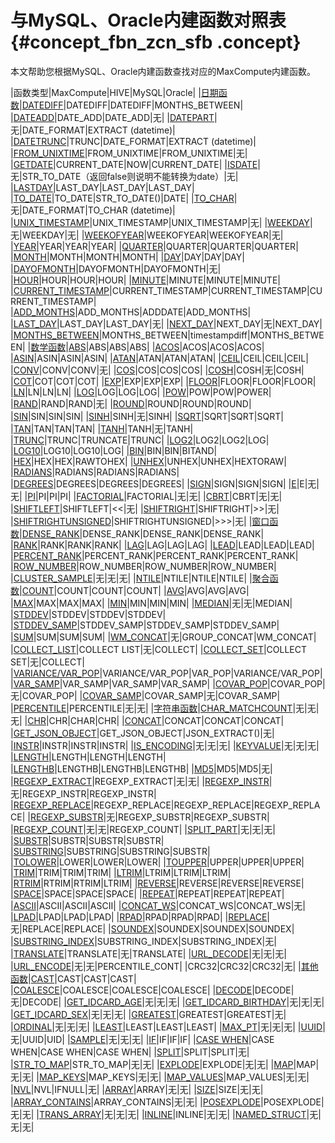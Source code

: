 # 与MySQL、Oracle内建函数对照表 {#concept_fbn_zcn_sfb .concept}

本文帮助您根据MySQL、Oracle内建函数查找对应的MaxCompute内建函数。

|函数类型|MaxCompute|HIVE|MySQL|Oracle|
|[日期函数](intl.zh-CN/开发/SQL及函数/内建函数/日期函数.md#)|[DATEDIFF](intl.zh-CN/开发/SQL及函数/内建函数/日期函数.md#section_xl2_nsl_vdb)|DATEDIFF|DATEDIFF|MONTHS\_BETWEEN|
|[DATEADD](intl.zh-CN/开发/SQL及函数/内建函数/日期函数.md#section_qjz_lrl_vdb)|DATE\_ADD|DATE\_ADD|无|
|[DATEPART](intl.zh-CN/开发/SQL及函数/内建函数/日期函数.md#section_am4_xtl_vdb)|无|DATE\_FORMAT|EXTRACT \(datetime\)|
|[DATETRUNC](intl.zh-CN/开发/SQL及函数/内建函数/日期函数.md#section_zbr_d5l_vdb)|TRUNC|DATE\_FORMAT|EXTRACT \(datetime\)|
|[FROM\_UNIXTIME](intl.zh-CN/开发/SQL及函数/内建函数/日期函数.md#section_yzv_j5l_vdb)|FROM\_UNIXTIME|FROM\_UNIXTIME|无|
|[GETDATE](intl.zh-CN/开发/SQL及函数/内建函数/日期函数.md#section_o4p_45l_vdb)|CURRENT\_DATE|NOW|CURRENT\_DATE|
|[ISDATE](intl.zh-CN/开发/SQL及函数/内建函数/日期函数.md#section_rzl_s5l_vdb)|无|STR\_TO\_DATE（返回false则说明不能转换为date）|无|
|[LASTDAY](intl.zh-CN/开发/SQL及函数/内建函数/日期函数.md#section_vhk_w2m_vdb)|LAST\_DAY|LAST\_DAY|LAST\_DAY|
|[TO\_DATE](intl.zh-CN/开发/SQL及函数/内建函数/日期函数.md#section_b3z_1fm_vdb)|TO\_DATE|STR\_TO\_DATE\(\)|DATE|
|[TO\_CHAR](intl.zh-CN/开发/SQL及函数/内建函数/日期函数.md#section_a2d_rfm_vdb)|无|DATE\_FORMAT|TO\_CHAR \(datetime\)|
|[UNIX\_TIMESTAMP](intl.zh-CN/开发/SQL及函数/内建函数/日期函数.md#section_k4r_zfm_vdb)|UNIX\_TIMESTAMP|UNIX\_TIMESTAMP|无|
|[WEEKDAY](intl.zh-CN/开发/SQL及函数/内建函数/日期函数.md#section_g41_2gm_vdb)|无|WEEKDAY|无|
|[WEEKOFYEAR](intl.zh-CN/开发/SQL及函数/内建函数/日期函数.md#section_rjv_hgm_vdb)|WEEKOFYEAR|WEEKOFYEAR|无|
|[YEAR](intl.zh-CN/开发/SQL及函数/内建函数/日期函数.md#section_gb4_g3m_vdb)|YEAR|YEAR|YEAR|
|[QUARTER](intl.zh-CN/开发/SQL及函数/内建函数/日期函数.md#section_ckz_m3m_vdb)|QUARTER|QUARTER|QUARTER|
|[MONTH](intl.zh-CN/开发/SQL及函数/内建函数/日期函数.md#section_atw_s3m_vdb)|MONTH|MONTH|MONTH|
|[DAY](intl.zh-CN/开发/SQL及函数/内建函数/日期函数.md#section_lt5_w3m_vdb)|DAY|DAY|DAY|
|[DAYOFMONTH](intl.zh-CN/开发/SQL及函数/内建函数/日期函数.md#section_k4p_fjm_vdb)|DAYOFMONTH|DAYOFMONTH|无|
|[HOUR](intl.zh-CN/开发/SQL及函数/内建函数/日期函数.md#section_lrl_jjm_vdb)|HOUR|HOUR|HOUR|
|[MINUTE](intl.zh-CN/开发/SQL及函数/内建函数/日期函数.md#section_o15_mjm_vdb)|MINUTE|MINUTE|MINUTE|
|[CURRENT\_TIMESTAMP](intl.zh-CN/开发/SQL及函数/内建函数/日期函数.md#section_r1r_sjm_vdb)|CURRENT\_TIMESTAMP|CURRENT\_TIMESTAMP|CURRENT\_TIMESTAMP|
|[ADD\_MONTHS](intl.zh-CN/开发/SQL及函数/内建函数/日期函数.md#section_psn_vjm_vdb)|ADD\_MONTHS|ADDDATE|ADD\_MONTHS|
|[LAST\_DAY](intl.zh-CN/开发/SQL及函数/内建函数/日期函数.md#section_idn_1km_vdb)|LAST\_DAY|LAST\_DAY|无|
|[NEXT\_DAY](intl.zh-CN/开发/SQL及函数/内建函数/日期函数.md#section_eqf_2km_vdb)|NEXT\_DAY|无|NEXT\_DAY|
|[MONTHS\_BETWEEN](intl.zh-CN/开发/SQL及函数/内建函数/日期函数.md#section_cbq_4km_vdb)|MONTHS\_BETWEEN|timestampdiff|MONTHS\_BETWEEN|
|[数学函数](intl.zh-CN/开发/SQL及函数/内建函数/数学函数.md#)|[ABS](intl.zh-CN/开发/SQL及函数/内建函数/数学函数.md#)|ABS|ABS|ABS|
|[ACOS](intl.zh-CN/开发/SQL及函数/内建函数/数学函数.md#section_cfp_qmm_vdb)|ACOS|ACOS|ACOS|
|[ASIN](intl.zh-CN/开发/SQL及函数/内建函数/数学函数.md#)|ASIN|ASIN|ASIN|
|[ATAN](intl.zh-CN/开发/SQL及函数/内建函数/数学函数.md#section_odw_jnm_vdb)|ATAN|ATAN|ATAN|
|[CEIL](intl.zh-CN/开发/SQL及函数/内建函数/数学函数.md#section_ugm_k4m_vdb)|CEIL|CEIL|CEIL|
|[CONV](intl.zh-CN/开发/SQL及函数/内建函数/数学函数.md#section_tkx_q4m_vdb)|CONV|CONV|无|
|[COS](intl.zh-CN/开发/SQL及函数/内建函数/数学函数.md#section_tpy_z4m_vdb)|COS|COS|COS|
|[COSH](intl.zh-CN/开发/SQL及函数/内建函数/数学函数.md#section_tnp_gpm_vdb)|COSH|无|COSH|
|[COT](intl.zh-CN/开发/SQL及函数/内建函数/数学函数.md#section_hhz_lpm_vdb)|COT|COT|COT|
|[EXP](intl.zh-CN/开发/SQL及函数/内建函数/数学函数.md#section_q1n_rpm_vdb)|EXP|EXP|EXP|
|[FLOOR](intl.zh-CN/开发/SQL及函数/内建函数/数学函数.md#section_yrw_wpm_vdb)|FLOOR|FLOOR|FLOOR|
|[LN](intl.zh-CN/开发/SQL及函数/内建函数/数学函数.md#section_pdm_fqm_vdb)|LN|LN|LN|
|[LOG](intl.zh-CN/开发/SQL及函数/内建函数/数学函数.md#section_iwc_4qm_vdb)|LOG|LOG|LOG|
|[POW](intl.zh-CN/开发/SQL及函数/内建函数/数学函数.md#section_gmv_wqm_vdb)|POW|POW|POWER|
|[RAND](intl.zh-CN/开发/SQL及函数/内建函数/数学函数.md#section_qlv_2rm_vdb)|RAND|RAND|无|
|[ROUND](intl.zh-CN/开发/SQL及函数/内建函数/数学函数.md#section_ocf_jrm_vdb)|ROUND|ROUND|ROUND|
|[SIN](intl.zh-CN/开发/SQL及函数/内建函数/数学函数.md#section_tky_gvm_vdb)|SIN|SIN|SIN|
|[SINH](intl.zh-CN/开发/SQL及函数/内建函数/数学函数.md#section_ccf_gym_vdb)|SINH|无|SINH|
|[SQRT](intl.zh-CN/开发/SQL及函数/内建函数/数学函数.md#section_nns_lym_vdb)|SQRT|SQRT|SQRT|
|[TAN](intl.zh-CN/开发/SQL及函数/内建函数/数学函数.md#section_ibd_rym_vdb)|TAN|TAN|TAN|
|[TANH](intl.zh-CN/开发/SQL及函数/内建函数/数学函数.md#section_pfh_wym_vdb)|TANH|无|TANH|
|[TRUNC](intl.zh-CN/开发/SQL及函数/内建函数/数学函数.md#section_yly_1zm_vdb)|TRUNC|TRUNCATE|TRUNC|
|[LOG2](intl.zh-CN/开发/SQL及函数/内建函数/数学函数.md#section_dh3_tzm_vdb)|LOG2|LOG2|LOG|
|[LOG10](intl.zh-CN/开发/SQL及函数/内建函数/数学函数.md#section_bjc_zzm_vdb)|LOG10|LOG10|LOG|
|[BIN](intl.zh-CN/开发/SQL及函数/内建函数/数学函数.md#section_ucn_21n_vdb)|BIN|BIN|BITAND|
|[HEX](intl.zh-CN/开发/SQL及函数/内建函数/数学函数.md#section_nxv_j1n_vdb)|HEX|HEX|RAWTOHEX|
|[UNHEX](intl.zh-CN/开发/SQL及函数/内建函数/数学函数.md#section_k5x_51n_vdb)|UNHEX|UNHEX|HEXTORAW|
|[RADIANS](intl.zh-CN/开发/SQL及函数/内建函数/数学函数.md#section_dwg_1bn_vdb)|RADIANS|RADIANS|RADIANS|
|[DEGREES](intl.zh-CN/开发/SQL及函数/内建函数/数学函数.md#section_adl_hbn_vdb)|DEGREES|DEGREES|DEGREES|
|[SIGN](intl.zh-CN/开发/SQL及函数/内建函数/数学函数.md#section_gq5_lbn_vdb)|SIGN|SIGN|SIGN|
|[E](intl.zh-CN/开发/SQL及函数/内建函数/数学函数.md#section_yfc_zbn_vdb)|E|无|无|
|[PI](intl.zh-CN/开发/SQL及函数/内建函数/数学函数.md#section_hhc_dcn_vdb)|PI|PI|PI|
|[FACTORIAL](intl.zh-CN/开发/SQL及函数/内建函数/数学函数.md#section_umk_gcn_vdb)|FACTORIAL|无|无|
|[CBRT](intl.zh-CN/开发/SQL及函数/内建函数/数学函数.md#section_frl_lcn_vdb)|CBRT|无|无|
|[SHIFTLEFT](intl.zh-CN/开发/SQL及函数/内建函数/数学函数.md#section_k4z_pcn_vdb)|SHIFTLEFT|<<|无|
|[SHIFTRIGHT](intl.zh-CN/开发/SQL及函数/内建函数/数学函数.md#section_iyl_vcn_vdb)|SHIFTRIGHT|\>\>|无|
|[SHIFTRIGHTUNSIGNED](intl.zh-CN/开发/SQL及函数/内建函数/数学函数.md#section_h2f_1dn_vdb)|SHIFTRIGHTUNSIGNED|\>\>\>|无|
|[窗口函数](intl.zh-CN/开发/SQL及函数/内建函数/窗口函数.md#)|[DENSE\_RANK](intl.zh-CN/开发/SQL及函数/内建函数/窗口函数.md#)|DENSE\_RANK|DENSE\_RANK|DENSE\_RANK|
|[RANK](intl.zh-CN/开发/SQL及函数/内建函数/窗口函数.md#section_yvx_jb1_wdb)|RANK|RANK|RANK|
|[LAG](intl.zh-CN/开发/SQL及函数/内建函数/窗口函数.md#section_dbf_xb1_wdb)|LAG|LAG|LAG|
|[LEAD](intl.zh-CN/开发/SQL及函数/内建函数/窗口函数.md#section_s5f_jc1_wdb)|LEAD|LEAD|LEAD|
|[PERCENT\_RANK](intl.zh-CN/开发/SQL及函数/内建函数/窗口函数.md#section_lmk_tc1_wdb)|PERCENT\_RANK|PERCENT\_RANK|PERCENT\_RANK|
|[ROW\_NUMBER](intl.zh-CN/开发/SQL及函数/内建函数/窗口函数.md#section_cm1_cd1_wdb)|ROW\_NUMBER|ROW\_NUMBER|ROW\_NUMBER|
|[CLUSTER\_SAMPLE](intl.zh-CN/开发/SQL及函数/内建函数/窗口函数.md#section_mst_md1_wdb)|无|无|无|
|[NTILE](intl.zh-CN/开发/SQL及函数/内建函数/窗口函数.md#section_gjj_c21_wdb)|NTILE|NTILE|NTILE|
|[聚合函数](intl.zh-CN/开发/SQL及函数/内建函数/聚合函数.md#)|[COUNT](intl.zh-CN/开发/SQL及函数/内建函数/聚合函数.md#section_x1k_xq1_wdb)|COUNT|COUNT|COUNT|
|[AVG](intl.zh-CN/开发/SQL及函数/内建函数/聚合函数.md#section_oxf_mr1_wdb)|AVG|AVG|AVG|
|[MAX](intl.zh-CN/开发/SQL及函数/内建函数/聚合函数.md#section_rys_tr1_wdb)|MAX|MAX|MAX|
|[MIN](intl.zh-CN/开发/SQL及函数/内建函数/聚合函数.md#section_mll_yr1_wdb)|MIN|MIN|MIN|
|[MEDIAN](intl.zh-CN/开发/SQL及函数/内建函数/聚合函数.md#section_m5y_cs1_wdb)|无|无|MEDIAN|
|[STDDEV](intl.zh-CN/开发/SQL及函数/内建函数/聚合函数.md#section_gg5_dv1_wdb)|STDDEV|STDDEV|STDDEV|
|[STDDEV\_SAMP](intl.zh-CN/开发/SQL及函数/内建函数/聚合函数.md#section_sgk_jv1_wdb)|STDDEV\_SAMP|STDDEV\_SAMP|STDDEV\_SAMP|
|[SUM](intl.zh-CN/开发/SQL及函数/内建函数/聚合函数.md#section_okf_4v1_wdb)|SUM|SUM|SUM|
|[WM\_CONCAT](intl.zh-CN/开发/SQL及函数/内建函数/聚合函数.md#section_ddm_tv1_wdb)|无|GROUP\_CONCAT|WM\_CONCAT|
|[COLLECT\_LIST](intl.zh-CN/开发/SQL及函数/内建函数/聚合函数.md#section_fth_1w1_wdb)|COLLECT LIST|无|COLLECT|
|[COLLECT\_SET](intl.zh-CN/开发/SQL及函数/内建函数/聚合函数.md#section_skl_fw1_wdb)|COLLECT SET|无|COLLECT|
|[VARIANCE/VAR\_POP](intl.zh-CN/开发/SQL及函数/内建函数/聚合函数.md#section_emm_lw1_wdb)|VARIANCE/VAR\_POP|VAR\_POP|VARIANCE/VAR\_POP|
|[VAR\_SAMP](intl.zh-CN/开发/SQL及函数/内建函数/聚合函数.md#section_dt5_tw1_wdb)|VAR\_SAMP|VAR\_SAMP|VAR\_SAMP|
|[COVAR\_POP](intl.zh-CN/开发/SQL及函数/内建函数/聚合函数.md#section_hng_1x1_wdb)|COVAR\_POP|无|COVAR\_POP|
|[COVAR\_SAMP](intl.zh-CN/开发/SQL及函数/内建函数/聚合函数.md#section_zvm_gx1_wdb)|COVAR\_SAMP|无|COVAR\_SAMP|
|[PERCENTILE](intl.zh-CN/开发/SQL及函数/内建函数/聚合函数.md#section_lqv_lx1_wdb)|PERCENTILE|无|无|
|[字符串函数](intl.zh-CN/开发/SQL及函数/内建函数/字符串函数.md#)|[CHAR\_MATCHCOUNT](intl.zh-CN/开发/SQL及函数/内建函数/字符串函数.md#section_mnd_gvz_vdb)|无|无|无|
|[CHR](intl.zh-CN/开发/SQL及函数/内建函数/字符串函数.md#section_s5r_lwz_vdb)|CHR|CHAR|CHR|
|[CONCAT](intl.zh-CN/开发/SQL及函数/内建函数/字符串函数.md#section_xxj_wwz_vdb)|CONCAT|CONCAT|CONCAT|
|[GET\_JSON\_OBJECT](intl.zh-CN/开发/SQL及函数/内建函数/字符串函数.md#section_cdt_gxz_vdb)|GET\_JSON\_OBJECT|JSON\_EXTRACT\(\)|无|
|[INSTR](intl.zh-CN/开发/SQL及函数/内建函数/字符串函数.md#section_vft_yxz_vdb)|INSTR|INSTR|INSTR|
|[IS\_ENCODING](intl.zh-CN/开发/SQL及函数/内建函数/字符串函数.md#section_qdj_kyz_vdb)|无|无|无|
|[KEYVALUE](intl.zh-CN/开发/SQL及函数/内建函数/字符串函数.md#section_lnq_tyz_vdb)|无|无|无|
|[LENGTH](intl.zh-CN/开发/SQL及函数/内建函数/字符串函数.md#section_ewt_jzz_vdb)|LENGTH|LENGTH|LENGTH|
|[LENGTHB](intl.zh-CN/开发/SQL及函数/内建函数/字符串函数.md#section_o3y_pzz_vdb)|LENGTHB|LENGTHB|LENGTHB|
|[MD5](intl.zh-CN/开发/SQL及函数/内建函数/字符串函数.md#section_hbw_xzz_vdb)|MD5|MD5|无|
|[REGEXP\_EXTRACT](intl.zh-CN/开发/SQL及函数/内建函数/字符串函数.md#section_ms1_lc1_wdb)|REGEXP\_EXTRACT|无|无|
|[REGEXP\_INSTR](intl.zh-CN/开发/SQL及函数/内建函数/字符串函数.md#section_jpn_5c1_wdb)|无|REGEXP\_INSTR|REGEXP\_INSTR|
|[REGEXP\_REPLACE](intl.zh-CN/开发/SQL及函数/内建函数/字符串函数.md#section_k2w_2d1_wdb)|REGEXP\_REPLACE|REGEXP\_REPLACE|REGEXP\_REPLACE|
|[REGEXP\_SUBSTR](intl.zh-CN/开发/SQL及函数/内建函数/字符串函数.md#section_k5b_qd1_wdb)|无|REGEXP\_SUBSTR|REGEXP\_SUBSTR|
|[REGEXP\_COUNT](intl.zh-CN/开发/SQL及函数/内建函数/字符串函数.md#section_hxs_yd1_wdb)|无|无|REGEXP\_COUNT|
|[SPLIT\_PART](intl.zh-CN/开发/SQL及函数/内建函数/字符串函数.md#section_ecy_k21_wdb)|无|无|无|
|[SUBSTR](intl.zh-CN/开发/SQL及函数/内建函数/字符串函数.md#section_nkj_1f1_wdb)|SUBSTR|SUBSTR|SUBSTR|
|[SUBSTRING](intl.zh-CN/开发/SQL及函数/内建函数/字符串函数.md#section_s1h_3f1_wdb)|SUBSTRING|SUBSTRING|SUBSTR|
|[TOLOWER](intl.zh-CN/开发/SQL及函数/内建函数/字符串函数.md#section_nzz_lg1_wdb)|LOWER|LOWER|LOWER|
|[TOUPPER](intl.zh-CN/开发/SQL及函数/内建函数/字符串函数.md#section_qvg_sg1_wdb)|UPPER|UPPER|UPPER|
|[TRIM](intl.zh-CN/开发/SQL及函数/内建函数/字符串函数.md#section_mf1_3h1_wdb)|TRIM|TRIM|TRIM|
|[LTRIM](intl.zh-CN/开发/SQL及函数/内建函数/字符串函数.md#section_shc_d21_wdb)|LTRIM|LTRIM|LTRIM|
|[RTRIM](intl.zh-CN/开发/SQL及函数/内建函数/字符串函数.md#section_gtk_rh1_wdb)|RTRIM|RTRIM|LTRIM|
|[REVERSE](intl.zh-CN/开发/SQL及函数/内建函数/字符串函数.md#section_or4_d31_wdb)|REVERSE|REVERSE|REVERSE|
|[SPACE](intl.zh-CN/开发/SQL及函数/内建函数/字符串函数.md#section_a25_h31_wdb)|SPACE|SPACE|SPACE|
|[REPEAT](intl.zh-CN/开发/SQL及函数/内建函数/字符串函数.md#section_gnq_m31_wdb)|REPEAT|REPEAT|REPEAT|
|[ASCII](intl.zh-CN/开发/SQL及函数/内建函数/字符串函数.md#section_hgm_s31_wdb)|ASCII|ASCII|ASCII|
|[CONCAT\_WS](intl.zh-CN/开发/SQL及函数/内建函数/字符串函数.md#section_xnf_sj1_wdb)|CONCAT\_WS|CONCAT\_WS|无|
|[LPAD](intl.zh-CN/开发/SQL及函数/内建函数/字符串函数.md#section_mcj_zj1_wdb)|LPAD|LPAD|LPAD|
|[RPAD](intl.zh-CN/开发/SQL及函数/内建函数/字符串函数.md#section_k1f_3k1_wdb)|RPAD|RPAD|RPAD|
|[REPLACE](intl.zh-CN/开发/SQL及函数/内建函数/字符串函数.md#section_ln3_5k1_wdb)|无|REPLACE|REPLACE|
|[SOUNDEX](intl.zh-CN/开发/SQL及函数/内建函数/字符串函数.md#section_z2z_1l1_wdb)|SOUNDEX|SOUNDEX|SOUNDEX|
|[SUBSTRING\_INDEX](intl.zh-CN/开发/SQL及函数/内建函数/字符串函数.md#section_uw3_hl1_wdb)|SUBSTRING\_INDEX|SUBSTRING\_INDEX|无|
|[TRANSLATE](intl.zh-CN/开发/SQL及函数/内建函数/字符串函数.md#section_bk1_nl1_wdb)|TRANSLATE|无|TRANSLATE|
|[URL\_DECODE](intl.zh-CN/开发/SQL及函数/内建函数/字符串函数.md#section_kwp_lbp_32b)|无|无|无|
|[URL\_ENCODE](intl.zh-CN/开发/SQL及函数/内建函数/字符串函数.md#section_hy4_ccp_32b)|无|无|PERCENTILE\_CONT|
|CRC32|CRC32|CRC32|无|
|[其他函数](intl.zh-CN/开发/SQL及函数/内建函数/其他函数.md#)|[CAST](intl.zh-CN/开发/SQL及函数/内建函数/其他函数.md#section_bpc_dy1_wdb)|CAST|CAST|CAST|
|[COALESCE](intl.zh-CN/开发/SQL及函数/内建函数/其他函数.md#section_dts_3y1_wdb)|COALESCE|COALESCE|COALESCE|
|[DECODE](intl.zh-CN/开发/SQL及函数/内建函数/其他函数.md#section_ygq_4y1_wdb)|DECODE|无|DECODE|
|[GET\_IDCARD\_AGE](intl.zh-CN/开发/SQL及函数/内建函数/其他函数.md#section_j2q_1z1_wdb)|无|无|无|
|[GET\_IDCARD\_BIRTHDAY](intl.zh-CN/开发/SQL及函数/内建函数/其他函数.md#section_tfq_dz1_wdb)|无|无|无|
|[GET\_IDCARD\_SEX](intl.zh-CN/开发/SQL及函数/内建函数/其他函数.md#section_akt_gz1_wdb)|无|无|无|
|[GREATEST](intl.zh-CN/开发/SQL及函数/内建函数/其他函数.md#section_n1g_kz1_wdb)|GREATEST|GREATEST|无|
|[ORDINAL](intl.zh-CN/开发/SQL及函数/内建函数/其他函数.md#section_pcj_pz1_wdb)|无|无|无|
|[LEAST](intl.zh-CN/开发/SQL及函数/内建函数/其他函数.md#section_m1b_xz1_wdb)|LEAST|LEAST|LEAST|
|[MAX\_PT](intl.zh-CN/开发/SQL及函数/内建函数/其他函数.md#section_yyf_d1b_wdb)|无|无|无|
|[UUID](intl.zh-CN/开发/SQL及函数/内建函数/其他函数.md#section_gtg_j1b_wdb)|无|UUID|UID|
|[SAMPLE](intl.zh-CN/开发/SQL及函数/内建函数/其他函数.md#section_vvl_l1b_wdb)|无|无|无|
|[IF](intl.zh-CN/开发/SQL及函数/内建函数/其他函数.md#section_mg5_1bb_wdb)|IF|IF|IF|
|[CASE WHEN](intl.zh-CN/开发/SQL及函数/内建函数/其他函数.md#section_axm_v1b_wdb)|CASE WHEN|CASE WHEN|CASE WHEN|
|[SPLIT](intl.zh-CN/开发/SQL及函数/内建函数/其他函数.md#section_omq_nbb_wdb)|SPLIT|SPLIT|无|
|[STR\_TO\_MAP](intl.zh-CN/开发/SQL及函数/内建函数/其他函数.md#section_p1z_xrj_dfb)|STR\_TO\_MAP|无|无|
|[EXPLODE](intl.zh-CN/开发/SQL及函数/内建函数/其他函数.md#section_wgw_xbb_wdb)|EXPLODE|无|无|
|[MAP](intl.zh-CN/开发/SQL及函数/内建函数/其他函数.md#section_bzn_hcb_wdb)|MAP|无|无|
|[MAP\_KEYS](intl.zh-CN/开发/SQL及函数/内建函数/其他函数.md#section_mym_clb_wdb)|MAP\_KEYS|无|无|
|[MAP\_VALUES](intl.zh-CN/开发/SQL及函数/内建函数/其他函数.md#section_pd3_jlb_wdb)|MAP\_VALUES|无|无|
|[NVL](intl.zh-CN/开发/SQL及函数/内建函数/其他函数.md#section_c2j_hbb_wdb)|NVL|IFNULL|无|
|[ARRAY](intl.zh-CN/开发/SQL及函数/内建函数/其他函数.md#section_zcz_4lb_wdb)|ARRAY|无|无|
|[SIZE](intl.zh-CN/开发/SQL及函数/内建函数/其他函数.md#section_nr5_vlb_wdb)|SIZE|无|无|
|[ARRAY\_CONTAINS](intl.zh-CN/开发/SQL及函数/内建函数/其他函数.md#section_rk2_2mb_wdb)|ARRAY\_CONTAINS|无|无|
|[POSEXPLODE](intl.zh-CN/开发/SQL及函数/内建函数/其他函数.md#section_ilc_xmb_wdb)|POSEXPLODE|无|无|
|[TRANS\_ARRAY](intl.zh-CN/开发/SQL及函数/内建函数/其他函数.md#section_y21_vnb_wdb)|无|无|无|
|[INLINE](intl.zh-CN/开发/SQL及函数/内建函数/其他函数.md#section_w3l_pnb_wdb)|INLINE|无|无|
|[NAMED\_STRUCT](intl.zh-CN/开发/SQL及函数/内建函数/其他函数.md#section_ecs_3nb_wdb)|无|无|无|

